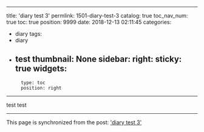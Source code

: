 
---
title: 'diary test 3'
permlink: 1501-diary-test-3
catalog: true
toc_nav_num: true
toc: true
position: 9999
date: 2018-12-13 02:11:45
categories:
- diary
tags:
- diary
- test
thumbnail: None
sidebar:
    right:
        sticky: true
widgets:
    -
        type: toc
        position: right
---


<p>test test</p>


- - -

This page is synchronized from the post: ['diary test 3'](https://steemit.com/@jacobyu/1501-diary-test-3)
